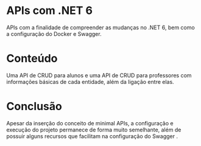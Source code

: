 # APIs com .NET 6

APIs com a finalidade de compreender as mudanças no .NET 6, bem como a configuração do Docker e Swagger. 

# Conteúdo

Uma API de CRUD para alunos e uma API de CRUD para professores com informações básicas de cada entidade, além da ligação entre elas.

# Conclusão

Apesar da inserção do conceito de minimal APIs, a configuração e execução do projeto permanece de forma muito semelhante, além de possuir alguns recursos que facilitam na configuração do Swagger .